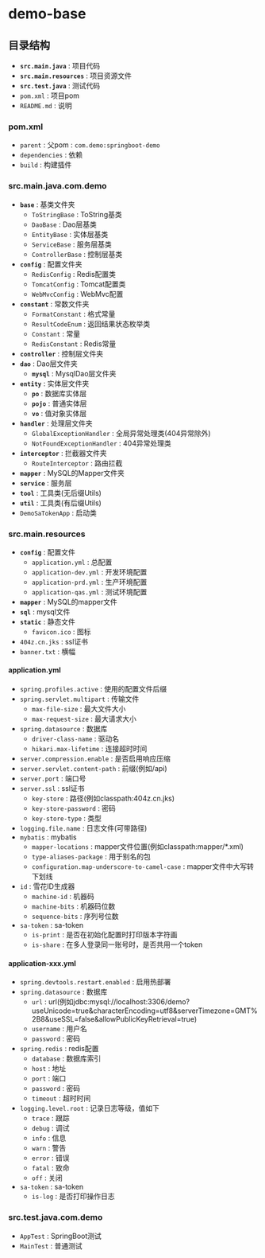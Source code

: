 # demo-base

## 目录结构

- **`src.main.java`** : 项目代码
- **`src.main.resources`** : 项目资源文件
- **`src.test.java`** : 测试代码
- `pom.xml` : 项目pom
- `README.md` : 说明

### pom.xml

- `parent` : 父pom : `com.demo:springboot-demo`
- `dependencies` : 依赖
- `build` : 构建插件

### src.main.java.com.demo

- **`base`** : 基类文件夹
  - `ToStringBase` : ToString基类
  - `DaoBase` : Dao层基类
  - `EntityBase` : 实体层基类
  - `ServiceBase` : 服务层基类
  - `ControllerBase` : 控制层基类
- **`config`** : 配置文件夹
  - `RedisConfig` : Redis配置类
  - `TomcatConfig` : Tomcat配置类
  - `WebMvcConfig` : WebMvc配置
- **`constant`** : 常数文件夹
  - `FormatConstant` : 格式常量
  - `ResultCodeEnum` : 返回结果状态枚举类
  - `Constant` : 常量
  - `RedisConstant` : Redis常量
- **`controller`** : 控制层文件夹
- **`dao`** : Dao层文件夹
  - **`mysql`** : MysqlDao层文件夹
- **`entity`** : 实体层文件夹
  - **`po`** : 数据库实体层
  - **`pojo`** : 普通实体层
  - **`vo`** : 值对象实体层
- **`handler`** : 处理层文件夹
  - `GlobalExceptionHandler` : 全局异常处理类(404异常除外)
  - `NotFoundExceptionHandler` : 404异常处理类
- **`interceptor`** : 拦截器文件夹
  - `RouteInterceptor` : 路由拦截
- **`mapper`** : MySQL的Mapper文件夹
- **`service`** : 服务层
- **`tool`** : 工具类(无后缀Utils)
- **`util`** : 工具类(有后缀Utils)
- `DemoSaTokenApp` : 启动类

### src.main.resources

- **`config`** : 配置文件
  - `application.yml` : 总配置
  - `application-dev.yml` : 开发环境配置
  - `application-prd.yml` : 生产环境配置
  - `application-qas.yml` : 测试环境配置
- **`mapper`** : MySQL的mapper文件
- **`sql`** : mysql文件
- **`static`** : 静态文件
  - `favicon.ico` : 图标
- `404z.cn.jks` : ssl证书
- `banner.txt` : 横幅

#### application.yml

- `spring.profiles.active` : 使用的配置文件后缀
- `spring.servlet.multipart` : 传输文件
  - `max-file-size` : 最大文件大小
  - `max-request-size` : 最大请求大小
- `spring.datasource` : 数据库
  - `driver-class-name` : 驱动名
  - `hikari.max-lifetime` : 连接超时时间
- `server.compression.enable` : 是否启用响应压缩
- `server.servlet.content-path` : 前缀(例如/api)
- `server.port` : 端口号
- `server.ssl` : ssl证书
  - `key-store` : 路径(例如classpath:404z.cn.jks)
  - `key-store-password` : 密码
  - `key-store-type` : 类型
- `logging.file.name` : 日志文件(可带路径)
- `mybatis` : mybatis
  - `mapper-locations` : mapper文件位置(例如classpath:mapper/*.xml)
  - `type-aliases-package` : 用于别名的包
  - `configuration.map-underscore-to-camel-case` : mapper文件中大写转下划线
- `id` : 雪花ID生成器
  - `machine-id` : 机器码
  - `machine-bits` : 机器码位数
  - `sequence-bits` : 序列号位数
- `sa-token` : sa-token
  - `is-print` : 是否在初始化配置时打印版本字符画
  - `is-share` : 在多人登录同一账号时，是否共用一个token

#### application-xxx.yml

- `spring.devtools.restart.enabled` : 启用热部署
- `spring.datasource` : 数据库
  - `url` : url(例如jdbc:mysql://localhost:3306/demo?useUnicode=true&characterEncoding=utf8&serverTimezone=GMT%2B8&useSSL=false&allowPublicKeyRetrieval=true)
  - `username` : 用户名
  - `password` : 密码
- `spring.redis` : redis配置
  - `database` : 数据库索引
  - `host` : 地址
  - `port` : 端口
  - `password` : 密码
  - `timeout` : 超时时间
- `logging.level.root` : 记录日志等级，值如下
  - `trace` : 跟踪
  - `debug` : 调试
  - `info` : 信息
  - `warn` : 警告
  - `error` : 错误
  - `fatal` : 致命
  - `off` : 关闭
- `sa-token` : sa-token
  - `is-log` : 是否打印操作日志

### src.test.java.com.demo

- `AppTest` : SpringBoot测试
- `MainTest` : 普通测试
